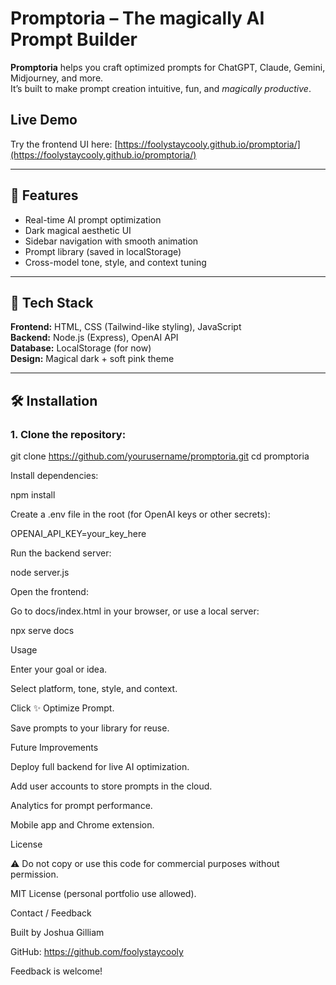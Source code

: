 # Promptoria – The magically AI Prompt Builder

**Promptoria** helps you craft optimized prompts for ChatGPT, Claude, Gemini, Midjourney, and more.  
It’s built to make prompt creation intuitive, fun, and *magically productive*.


## **Live Demo**
Try the frontend UI here: [https://foolystaycooly.github.io/promptoria/](https://foolystaycooly.github.io/promptoria/)  


---

## 🚀 Features
- Real-time AI prompt optimization
- Dark magical aesthetic UI
- Sidebar navigation with smooth animation
- Prompt library (saved in localStorage)
- Cross-model tone, style, and context tuning

---

## 🧠 Tech Stack
**Frontend:** HTML, CSS (Tailwind-like styling), JavaScript  
**Backend:** Node.js (Express), OpenAI API  
**Database:** LocalStorage (for now)  
**Design:** Magical dark + soft pink theme

---

## 🛠️ Installation

### 1. Clone the repository:

git clone https://github.com/yourusername/promptoria.git
cd promptoria

Install dependencies:

npm install

Create a .env file in the root (for OpenAI keys or other secrets):

OPENAI_API_KEY=your_key_here

Run the backend server:

node server.js

Open the frontend:

Go to docs/index.html in your browser, or use a local server:

npx serve docs

Usage

Enter your goal or idea.

Select platform, tone, style, and context.

Click ✨ Optimize Prompt.

Save prompts to your library for reuse.

Future Improvements

Deploy full backend for live AI optimization.

Add user accounts to store prompts in the cloud.

Analytics for prompt performance.

Mobile app and Chrome extension.

License

⚠️ Do not copy or use this code for commercial purposes without permission.

MIT License (personal portfolio use allowed).

Contact / Feedback

Built by Joshua Gilliam

GitHub: https://github.com/foolystaycooly

Feedback is welcome!
